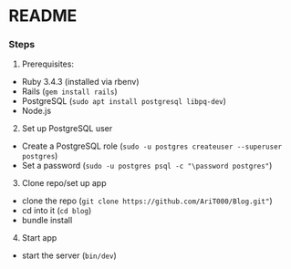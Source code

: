 # README

### Steps
1. Prerequisites:  
- Ruby 3.4.3 (installed via rbenv)  
- Rails (`gem install rails`)  
- PostgreSQL (`sudo apt install postgresql libpq-dev`)  
- Node.js  

2. Set up PostgreSQL user  
- Create a PostgreSQL role (`sudo -u postgres createuser --superuser postgres`)  
- Set a password (`sudo -u postgres psql -c "\password postgres"`)  

3. Clone repo/set up app  
- clone the repo (`git clone https://github.com/AriT000/Blog.git"`)  
- cd into it (`cd blog`)  
- bundle install  

4. Start app  
- start the server (`bin/dev`)  
